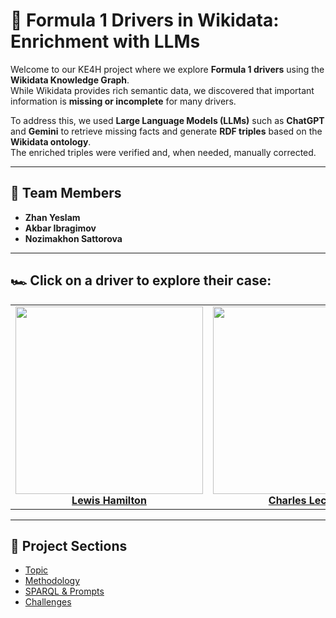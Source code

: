 # 🏁 Formula 1 Drivers in Wikidata: Enrichment with LLMs

Welcome to our KE4H project where we explore **Formula 1 drivers** using the **Wikidata Knowledge Graph**.  
While Wikidata provides rich semantic data, we discovered that important information is **missing or incomplete** for many drivers.

To address this, we used **Large Language Models (LLMs)** such as **ChatGPT** and **Gemini** to retrieve missing facts and generate **RDF triples** based on the **Wikidata ontology**.  
The enriched triples were verified and, when needed, manually corrected.

---

## 👥 Team Members

- **Zhan Yeslam** 
- **Akbar Ibragimov**  
- **Nozimakhon Sattorova** 

---

## 🏎️ Click on a driver to explore their case:

<table>
  <tr>
    <td align="center">
      <a href="hamilton.md">
        <img src="assets/images/hamilton.jpg" width="300"/><br/>
        <strong>Lewis Hamilton</strong>
      </a>
    </td>
    <td align="center">
      <a href="leclerc.md">
        <img src="assets/images/leclerc.jpg" width="300"/><br/>
        <strong>Charles Leclerc</strong>
      </a>
    </td>
    <td align="center">
      <a href="antonelli.md">
        <img src="assets/images/antonelli.jpg" width="300"/><br/>
        <strong>Kimi Antonelli</strong>
      </a>
    </td>
    <td align="center">
      <a href="verstappen.md">
        <img src="assets/images/verstappen.jpg" width="300"/><br/>
        <strong>Max Verstappen</strong>
      </a>
    </td>
  </tr>
</table>

---

## 📂 Project Sections

- [Topic](topic.md)
- [Methodology](methodology.md)
- [SPARQL & Prompts](sparql-prompts.md)
- [Challenges](challenges.md)
